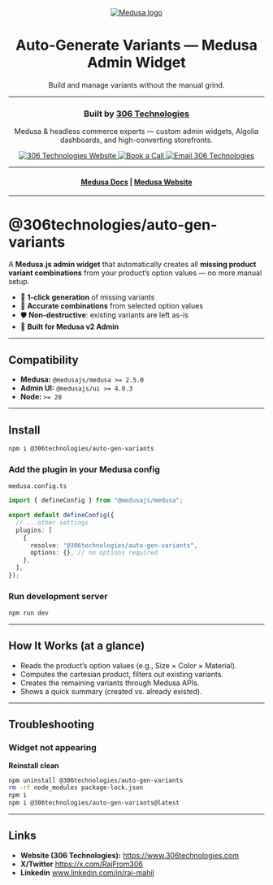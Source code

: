 <p align="center">
  <a href="https://www.medusajs.com">
  <picture>
    <source media="(prefers-color-scheme: dark)" srcset="https://user-images.githubusercontent.com/59018053/229103275-b5e482bb-4601-46e6-8142-244f531cebdb.svg">
    <source media="(prefers-color-scheme: light)" srcset="https://user-images.githubusercontent.com/59018053/229103726-e5b529a3-9b3f-4970-8a1f-c6af37f087bf.svg">
    <img alt="Medusa logo" src="https://user-images.githubusercontent.com/59018053/229103726-e5b529a3-9b3f-4970-8a1f-c6af37f087bf.svg">
    </picture>
  </a>
</p>

<h1 align="center">
  Auto-Generate Variants — Medusa Admin Widget
</h1>
<p align="center">
  Build and manage variants without the manual grind.
</p>

---

<h3 align="center">Built by <a href="https://www.306technologies.com" target="_blank">306 Technologies</a></h3>
<p align="center">
  Medusa & headless commerce experts — custom admin widgets, Algolia dashboards, and high-converting storefronts.
</p>

<p align="center">
  <a href="https://www.306technologies.com" target="_blank">
    <img src="https://img.shields.io/badge/Website-306%20Technologies-111827?logo=google-chrome" alt="306 Technologies Website"/>
  </a>
  <a href="https://cal.com/team/306-technologies/meeting-with-raj?overlayCalendar=true" target="_blank">
    <img src="https://img.shields.io/badge/Book%20a%20Call-30%20min-2563EB?logo=google-calendar&logoColor=white" alt="Book a Call"/>
  </a>
  <a href="mailto:raj@306technologies.com" target="_blank">
    <img src="https://img.shields.io/badge/Contact-raj%40306technologies.com-10B981?logo=minutemailer&logoColor=white" alt="Email 306 Technologies"/>
  </a>
</p>

<hr/>

<h4 align="center">
  <a href="https://docs.medusajs.com">Medusa Docs</a> |
  <a href="https://www.medusajs.com">Medusa Website</a>
</h4>

---

# @306technologies/auto-gen-variants

A **Medusa.js admin widget** that automatically creates all **missing product variant combinations** from your product’s option values — no more manual setup.

- 🚀 **1-click generation** of missing variants
- 🧮 **Accurate combinations** from selected option values
- 🛡️ **Non-destructive**: existing variants are left as-is
- 🎯 **Built for Medusa v2 Admin**

---

## Compatibility

- **Medusa:** `@medusajs/medusa >= 2.5.0`
- **Admin UI:** `@medusajs/ui >= 4.0.3`
- **Node:** `>= 20`

---

## Install

```bash
npm i @306technologies/auto-gen-variants
```

### Add the plugin in your Medusa config

`medusa.config.ts`

```ts
import { defineConfig } from "@medusajs/medusa";

export default defineConfig({
  // ...other settings
  plugins: [
    {
      resolve: "@306technologies/auto-gen-variants",
      options: {}, // no options required
    },
  ],
});
```

### Run development server

```bash
npm run dev
```

---

## How It Works (at a glance)

- Reads the product’s option values (e.g., Size × Color × Material).
- Computes the cartesian product, filters out existing variants.
- Creates the remaining variants through Medusa APIs.
- Shows a quick summary (created vs. already existed).

---

## Troubleshooting

### Widget not appearing

**Reinstall clean**

```bash
npm uninstall @306technologies/auto-gen-variants
rm -rf node_modules package-lock.json
npm i
npm i @306technologies/auto-gen-variants@latest
```

---

## Links

- **Website (306 Technologies):** https://www.306technologies.com
- **X/Twitter** https://x.com/RajFrom306
- **Linkedin** www.linkedin.com/in/raj-mahil
